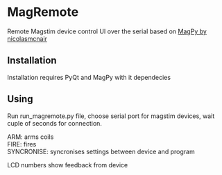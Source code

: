 # MagRemote
Remote Magstim device control UI over the serial based on [MagPy by nicolasmcnair](https://github.com/nicolasmcnair/magpy)

## Installation
Installation requires PyQt and MagPy with it dependecies


## Using
Run run_magremote.py file, choose serial port for magstim devices, wait cuple of seconds for connection. 

ARM: arms coils <br/>
FIRE: fires <br/>
SYNCRONISE: syncronises settings between device and program <br/>

LCD numbers show feedback from device
